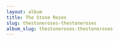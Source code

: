 ```yaml
---
layout: album
title: The Stone Roses
slug: thestoneroses-thestoneroses
album_slug: thestoneroses-thestoneroses
---
```

